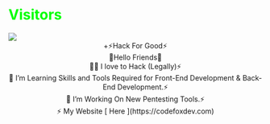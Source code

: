 <h1 style="color:#00ff00">Visitors</h1>
<img src="https://camo.githubusercontent.com/49199c3c594c526f193a5049b8e41256ea81cd86e652a71ed4061722beed576b/68747470733a2f2f70726f66696c652d636f756e7465722e676c697463682e6d652f78456c6b6f6d792f636f756e742e737667"/>
<center>
 +⚡Hack For Good⚡<br />
 🥷Hello Friends🥷<br />
 🧑‍💻 I love to Hack (Legally)⚡<br />
 🌱 I’m Learning Skills and Tools Required for Front-End Development & Back-End Development.⚡<br />
 🔭 I’m Working On New Pentesting Tools.⚡<br />
 ⚡ My Website [ Here ](https://codefoxdev.com)

